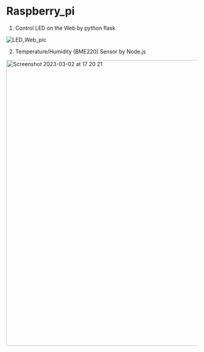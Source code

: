 # Raspberry_pi 


1) Control LED on the Web by python flask

![LED_Web_pic](https://user-images.githubusercontent.com/74134434/222587228-4de43c62-dc62-496b-9402-59b909ec73e5.png)

2) Temperature/Humidity (BME220) Sensor  by Node.js

<img width="753" alt="Screenshot 2023-03-02 at 17 20 21" src="https://user-images.githubusercontent.com/74134434/222585795-c4f4cfd6-8ac9-4170-97a8-f1f89da0a835.png">
